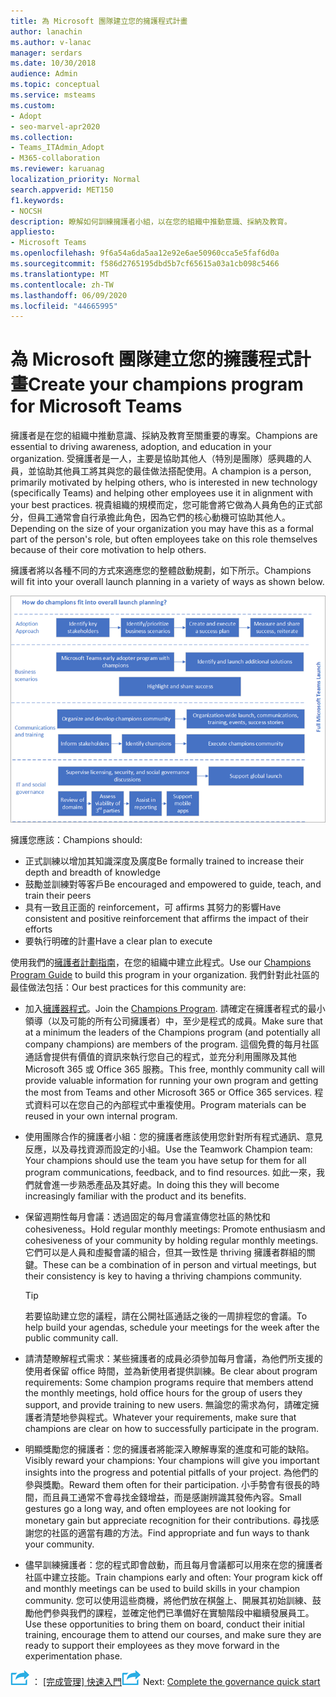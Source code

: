 ```yaml
---
title: 為 Microsoft 團隊建立您的擁護程式計畫
author: lanachin
ms.author: v-lanac
manager: serdars
ms.date: 10/30/2018
audience: Admin
ms.topic: conceptual
ms.service: msteams
ms.custom:
- Adopt
- seo-marvel-apr2020
ms.collection:
- Teams_ITAdmin_Adopt
- M365-collaboration
ms.reviewer: karuanag
localization_priority: Normal
search.appverid: MET150
f1.keywords:
- NOCSH
description: 瞭解如何訓練擁護者小組，以在您的組織中推動意識、採納及教育。
appliesto:
- Microsoft Teams
ms.openlocfilehash: 9f6a54a6da5aa12e92e6ae50960cca5e5faf6d0a
ms.sourcegitcommit: f586d2765195dbd5b7cf65615a03a1cb098c5466
ms.translationtype: MT
ms.contentlocale: zh-TW
ms.lasthandoff: 06/09/2020
ms.locfileid: "44665995"
---
```

# <a name="create-your-champions-program-for-microsoft-teams"></a><span data-ttu-id="afc17-103">為 Microsoft 團隊建立您的擁護程式計畫</span><span class="sxs-lookup"><span data-stu-id="afc17-103">Create your champions program for Microsoft Teams</span></span>

<span data-ttu-id="afc17-104">擁護者是在您的組織中推動意識、採納及教育至關重要的專案。</span><span class="sxs-lookup"><span data-stu-id="afc17-104">Champions are essential to driving awareness, adoption, and education in your organization.</span></span> <span data-ttu-id="afc17-105">受擁護者是一人，主要是協助其他人（特別是團隊）感興趣的人員，並協助其他員工將其與您的最佳做法搭配使用。</span><span class="sxs-lookup"><span data-stu-id="afc17-105">A champion is a person, primarily motivated by helping others, who is interested in new technology (specifically Teams) and helping other employees use it in alignment with your best practices.</span></span> <span data-ttu-id="afc17-106">視貴組織的規模而定，您可能會將它做為人員角色的正式部分，但員工通常會自行承擔此角色，因為它們的核心動機可協助其他人。</span><span class="sxs-lookup"><span data-stu-id="afc17-106">Depending on the size of your organization you may have this as a formal part of the person's role, but often employees take on this role themselves because of their core motivation to help others.</span></span>

<span data-ttu-id="afc17-107">擁護者將以各種不同的方式來適應您的整體啟動規劃，如下所示。</span><span class="sxs-lookup"><span data-stu-id="afc17-107">Champions will fit into your overall launch planning in a variety of ways as shown below.</span></span>

![擁護產品規劃的圖例](media/teams-adoption-champions.png)

<span data-ttu-id="afc17-109">擁護您應該：</span><span class="sxs-lookup"><span data-stu-id="afc17-109">Champions should:</span></span>

- <span data-ttu-id="afc17-110">正式訓練以增加其知識深度及廣度</span><span class="sxs-lookup"><span data-stu-id="afc17-110">Be formally trained to increase their depth and breadth of knowledge</span></span>
- <span data-ttu-id="afc17-111">鼓勵並訓練對等客戶</span><span class="sxs-lookup"><span data-stu-id="afc17-111">Be encouraged and empowered to guide, teach, and train their peers</span></span>
- <span data-ttu-id="afc17-112">具有一致且正面的 reinforcement，可 affirms 其努力的影響</span><span class="sxs-lookup"><span data-stu-id="afc17-112">Have consistent and positive reinforcement that affirms the impact of their efforts</span></span>
- <span data-ttu-id="afc17-113">要執行明確的計畫</span><span class="sxs-lookup"><span data-stu-id="afc17-113">Have a clear plan to execute</span></span>

<span data-ttu-id="afc17-114">使用我們的[擁護者計劃指南](https://go.microsoft.com/fwlink/?linkid=854665)，在您的組織中建立此程式。</span><span class="sxs-lookup"><span data-stu-id="afc17-114">Use our [Champions Program Guide](https://go.microsoft.com/fwlink/?linkid=854665) to build this program in your organization.</span></span> <span data-ttu-id="afc17-115">我們針對此社區的最佳做法包括：</span><span class="sxs-lookup"><span data-stu-id="afc17-115">Our best practices for this community are:</span></span>

- <span data-ttu-id="afc17-116">加入[擁護器程式](https://aka.ms/O365Champions)。</span><span class="sxs-lookup"><span data-stu-id="afc17-116">Join the [Champions Program](https://aka.ms/O365Champions).</span></span> <span data-ttu-id="afc17-117">請確定在擁護者程式的最小領導（以及可能的所有公司擁護者）中，至少是程式的成員。</span><span class="sxs-lookup"><span data-stu-id="afc17-117">Make sure that at a minimum the leaders of the Champions program (and potentially all company champions) are members of the program.</span></span> <span data-ttu-id="afc17-118">這個免費的每月社區通話會提供有價值的資訊來執行您自己的程式，並充分利用團隊及其他 Microsoft 365 或 Office 365 服務。</span><span class="sxs-lookup"><span data-stu-id="afc17-118">This free, monthly community call will provide valuable information for running your own program and getting the most from Teams and other Microsoft 365 or Office 365 services.</span></span> <span data-ttu-id="afc17-119">程式資料可以在您自己的內部程式中重複使用。</span><span class="sxs-lookup"><span data-stu-id="afc17-119">Program materials can be reused in your own internal program.</span></span>

- <span data-ttu-id="afc17-120">使用團隊合作的擁護者小組：您的擁護者應該使用您針對所有程式通訊、意見反應，以及尋找資源而設定的小組。</span><span class="sxs-lookup"><span data-stu-id="afc17-120">Use the Teamwork Champion team: Your champions should use the team you have setup for them for all program communications, feedback, and to find resources.</span></span>  <span data-ttu-id="afc17-121">如此一來，我們就會進一步熟悉產品及其好處。</span><span class="sxs-lookup"><span data-stu-id="afc17-121">In doing this they will become increasingly familiar with the product and its benefits.</span></span>

- <span data-ttu-id="afc17-122">保留週期性每月會議：透過固定的每月會議宣傳您社區的熱忱和 cohesiveness。</span><span class="sxs-lookup"><span data-stu-id="afc17-122">Hold regular monthly meetings: Promote enthusiasm and cohesiveness of your community by holding regular monthly meetings.</span></span> <span data-ttu-id="afc17-123">它們可以是人員和虛擬會議的組合，但其一致性是 thriving 擁護者群組的關鍵。</span><span class="sxs-lookup"><span data-stu-id="afc17-123">These can be a combination of in person and virtual meetings, but their consistency is key to having a thriving champions community.</span></span>

    > [!TIP]
    > <span data-ttu-id="afc17-124">若要協助建立您的議程，請在公開社區通話之後的一周排程您的會議。</span><span class="sxs-lookup"><span data-stu-id="afc17-124">To help build your agendas, schedule your meetings for the week after the public community call.</span></span> 

- <span data-ttu-id="afc17-125">請清楚瞭解程式需求：某些擁護者的成員必須參加每月會議，為他們所支援的使用者保留 office 時間，並為新使用者提供訓練。</span><span class="sxs-lookup"><span data-stu-id="afc17-125">Be clear about program requirements: Some champion programs require that members attend the monthly meetings, hold office hours for the group of users they support, and provide training to new users.</span></span> <span data-ttu-id="afc17-126">無論您的需求為何，請確定擁護者清楚地參與程式。</span><span class="sxs-lookup"><span data-stu-id="afc17-126">Whatever your requirements, make sure that champions are clear on how to successfully participate in the program.</span></span>

- <span data-ttu-id="afc17-127">明顯獎勵您的擁護者：您的擁護者將能深入瞭解專案的進度和可能的缺陷。</span><span class="sxs-lookup"><span data-stu-id="afc17-127">Visibly reward your champions: Your champions will give you important insights into the progress and potential pitfalls of your project.</span></span> <span data-ttu-id="afc17-128">為他們的參與獎勵。</span><span class="sxs-lookup"><span data-stu-id="afc17-128">Reward them often for their participation.</span></span> <span data-ttu-id="afc17-129">小手勢會有很長的時間，而且員工通常不會尋找金錢增益，而是感謝辨識其發佈內容。</span><span class="sxs-lookup"><span data-stu-id="afc17-129">Small gestures go a long way, and often employees are not looking for monetary gain but appreciate recognition for their contributions.</span></span> <span data-ttu-id="afc17-130">尋找感謝您的社區的適當有趣的方法。</span><span class="sxs-lookup"><span data-stu-id="afc17-130">Find appropriate and fun ways to thank your community.</span></span> 

- <span data-ttu-id="afc17-131">儘早訓練擁護者：您的程式即會啟動，而且每月會議都可以用來在您的擁護者社區中建立技能。</span><span class="sxs-lookup"><span data-stu-id="afc17-131">Train champions early and often: Your program kick off and monthly meetings can be used to build skills in your champion community.</span></span> <span data-ttu-id="afc17-132">您可以使用這些商機，將他們放在棋盤上、開展其初始訓練、鼓勵他們參與我們的課程，並確定他們已準備好在實驗階段中繼續發展員工。</span><span class="sxs-lookup"><span data-stu-id="afc17-132">Use these opportunities to bring them on board, conduct their initial training, encourage them to attend our courses, and make sure they are ready to support their employees as they move forward in the experimentation phase.</span></span>  

<span data-ttu-id="afc17-133">![代表下一個步驟的圖示 ](media/teams-adoption-next-icon.png) ： [[完成管理] 快速入門](teams-adoption-governance-quick-start.md)</span><span class="sxs-lookup"><span data-stu-id="afc17-133">![An icon representing the next step](media/teams-adoption-next-icon.png) Next: [Complete the governance quick start](teams-adoption-governance-quick-start.md)</span></span>

